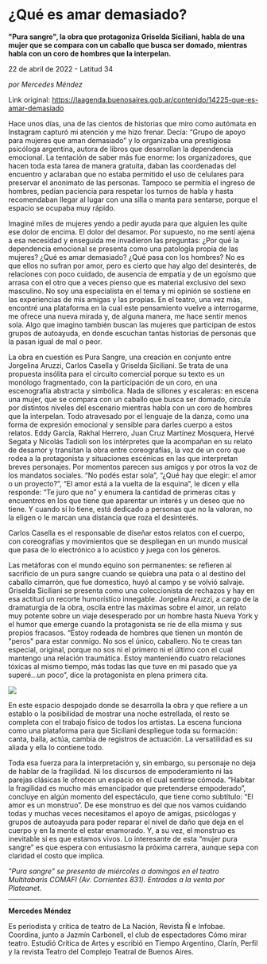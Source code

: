 # ¿Qué es amar demasiado?

**"Pura sangre", la obra que protagoniza Griselda Siciliani, habla de una mujer que se compara con un caballo que busca ser domado, mientras habla con un coro de hombres que la interpelan.**

22 de abril de 2022 - Latitud 34

_por Mercedes Méndez_

Link original: https://laagenda.buenosaires.gob.ar/contenido/14225-que-es-amar-demasiado



Hace unos días, una de las cientos de historias que miro como autómata en Instagram capturó mi atención y me hizo frenar. Decía: “Grupo de apoyo para mujeres que aman demasiado” y lo organizaba una prestigiosa psicóloga argentina, autora de libros que desarrollan la dependencia emocional. La tentación de saber más fue enorme: los organizadores, que hacen toda esta tarea de manera gratuita, daban las coordenadas del encuentro y aclaraban que no estaba permitido el uso de celulares para preservar el anonimato de las personas. Tampoco se permitía el ingreso de hombres, pedían paciencia para respetar los turnos de habla y hasta recomendaban llegar al lugar con una silla o manta para sentarse, porque el espacio se ocupaba muy rápido.




Imaginé miles de mujeres yendo a pedir ayuda para que alguien les quite ese dolor de encima. El dolor del desamor. Por supuesto, no me sentí ajena a esa necesidad y enseguida me invadieron las preguntas: ¿Por qué la dependencia emocional se presenta como una patología propia de las mujeres? ¿Qué es amar demasiado? ¿Qué pasa con los hombres? No es que ellos no sufran por amor, pero es cierto que hay algo del desinterés, de relaciones con poco cuidado, de ausencia de empatía y de un egoísmo que arrasa con el otro que a veces pienso que es material exclusivo del sexo masculino. No soy una especialista en el tema y mi opinión se sostiene en las experiencias de mis amigas y las propias. En el teatro, una vez más, encontré una plataforma en la cual este pensamiento vuelve a interrogarme, me ofrece una nueva mirada y, de alguna manera, me hace sentir menos sola. Algo que imagino también buscan las mujeres que participan de estos grupos de autoayuda, en donde escuchan tantas historias de personas que la pasan igual de mal o peor.




La obra en cuestión es Pura Sangre, una creación en conjunto entre Jorgelina Aruzzi, Carlos Casella y Griselda Siciliani. Se trata de una propuesta insólita para el circuito comercial porque su texto es un monólogo fragmentado, con la participación de un coro, en una escenografía abstracta y simbólica. Nada de sillones y escaleras: en escena una mujer, que se compara con un caballo que busca ser domado, circula por distintos niveles del escenario mientras habla con un coro de hombres que la interpelan. Todo atravesado por el lenguaje de la danza, como una forma de expresión emocional y sensible para darles cuerpo a estos relatos. Eddy García, Rakhal Herrero, Juan Cruz Martínez Mosquera, Hervé Segata y Nicolás Tadioli son los intérpretes que la acompañan en su relato de desamor y transitan la obra entre coreografías, la voz de un coro que rodea a la protagonista y situaciones escénicas en las que interpretan breves personajes. Por momentos parecen sus amigos y por otros la voz de los mandatos sociales. “No podés estar sola”, “¿Qué hay que elegir: el amor o un proyecto?”, “El amor está a la vuelta de la esquina”, le dicen y ella responde: “Te juro que no” y enumera la cantidad de primeras citas y encuentros en los que tiene que aparentar un interés y un deseo que no tiene. Y cuando sí lo tiene, está dedicado a personas que no la valoran, no la eligen o le marcan una distancia que roza el desinterés.




Carlos Casella es el responsable de diseñar estos relatos con el cuerpo, con coreografías y movimientos que se despliegan en un mundo musical que pasa de lo electrónico a lo acústico y juega con los géneros.




Las metáforas con el mundo equino son permanentes: se refieren al sacrificio de un pura sangre cuando se quiebra una pata o al destino del caballo cimarrón, que fue domestico, huyó al campo y se volvió salvaje. Griselda Siciliani se presenta como una coleccionista de rechazos y hay en esa actitud un recorte humorístico innegable. Jorgelina Aruzzi, a cargo de la dramaturgia de la obra, oscila entre las máximas sobre el amor, un relato muy potente sobre un viaje desesperado por un hombre hasta Nueva York y el humor que emerge cuando la protagonista se ríe de ella misma y sus propios fracasos. “Estoy rodeada de hombres que tienen un montón de "peros" para estar conmigo. No sos el único, caballero. No te creas tan especial, original, porque no sos ni el primero ni el último con el cual mantengo una relación traumática. Estoy manteniendo cuatro relaciones tóxicas al mismo tiempo, más todas las que tuve en mi pasado que ya superé...un poco”, dice la protagonista en plena primera cita.




![](https://cdn.feater.me/files/images/210142/8b3cd5f1-eda0-412d-a1ea-936f2005ec42.jpg)




En este espacio despojado donde se desarrolla la obra y que refiere a un establo o la posibilidad de mostrar una noche estrellada, el resto se completa con el trabajo físico de todos los artistas. La escena funciona como una plataforma para que Siciliani despliegue toda su formación: canta, baila, actúa, cambia de registros de actuación. La versatilidad es su aliada y ella lo contiene todo.




Toda esa fuerza para la interpretación y, sin embargo, su personaje no deja de hablar de la fragilidad. Ni los discursos de empoderamiento ni las parejas clásicas le ofrecen un espacio en el cual sentirse cómoda. “Habitar la fragilidad es mucho más emancipador que pretenderse empoderado”, concluye en algún momento del espectáculo, que tiene como subtítulo: “El amor es un monstruo”. De ese monstruo es del que nos vamos cuidando todas y muchas veces necesitamos el apoyo de amigas, psicólogas y grupos de autoayuda para poder reparar el nivel de daño que deja en el cuerpo y en la mente el estar enamorado. Y, a su vez, el monstruo es inevitable si es que estamos vivos. Lo interesante de esta “mujer pura sangre” es que espera con entusiasmo la próxima carrera, aunque sepa con claridad el costo que implica.




*"Pura sangre" se presenta de miércoles a domingos en el teatro Multitabaris COMAFI (Av. Corrientes 831). Entradas a la venta por Plateanet.*




---




**Mercedes Méndez**




Es periodista y crítica de teatro de La Nación, Revista Ñ e Infobae. Coordina, junto a Jazmín Carbonell, el club de espectadores Cómo mirar teatro. Estudió Crítica de Artes y escribió en Tiempo Argentino, Clarín, Perfil y la revista Teatro del Complejo Teatral de Buenos Aires.



